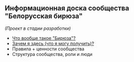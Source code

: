 ## Информационная доска сообщества "Белорусская бирюза"
*(Проект в стадии разработки)*

- [Что вообще такое "Бирюза"?](https://github.com/teal-by/information-board/blob/main/what-is-teal.md)
- [Зачем я здесь (что я могу получить)?](https://github.com/teal-by/information-board/blob/main/why-i-am-here.md)
- Правила + ценности сообщества
- Структура сообщества, роли и люди
